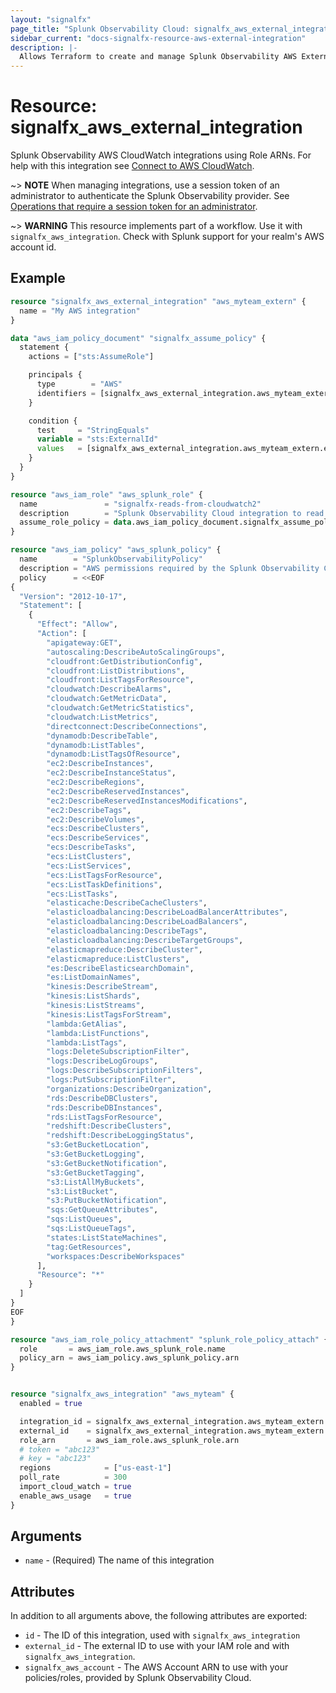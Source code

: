 ```yaml
---
layout: "signalfx"
page_title: "Splunk Observability Cloud: signalfx_aws_external_integration"
sidebar_current: "docs-signalfx-resource-aws-external-integration"
description: |-
  Allows Terraform to create and manage Splunk Observability AWS External ID Integrations
---
```


# Resource: signalfx_aws_external_integration

Splunk Observability AWS CloudWatch integrations using Role ARNs. For help with this integration see [Connect to AWS CloudWatch](https://docs.splunk.com/observability/en/gdi/get-data-in/connect/aws/aws-apiconfig.html).

~> **NOTE** When managing integrations, use a session token of an administrator to authenticate the Splunk Observability provider. See [Operations that require a session token for an administrator](https://dev.splunk.com/observability/docs/administration/authtokens#Operations-that-require-a-session-token-for-an-administrator).

~> **WARNING** This resource implements part of a workflow. Use it with `signalfx_aws_integration`. Check with Splunk support for your realm's AWS account id.

## Example

```tf
resource "signalfx_aws_external_integration" "aws_myteam_extern" {
  name = "My AWS integration"
}

data "aws_iam_policy_document" "signalfx_assume_policy" {
  statement {
    actions = ["sts:AssumeRole"]

    principals {
      type        = "AWS"
      identifiers = [signalfx_aws_external_integration.aws_myteam_extern.signalfx_aws_account]
    }

    condition {
      test     = "StringEquals"
      variable = "sts:ExternalId"
      values   = [signalfx_aws_external_integration.aws_myteam_extern.external_id]
    }
  }
}

resource "aws_iam_role" "aws_splunk_role" {
  name               = "signalfx-reads-from-cloudwatch2"
  description        = "Splunk Observability Cloud integration to read out data and send it to signalfxs aws account"
  assume_role_policy = data.aws_iam_policy_document.signalfx_assume_policy.json
}

resource "aws_iam_policy" "aws_splunk_policy" {
  name        = "SplunkObservabilityPolicy"
  description = "AWS permissions required by the Splunk Observability Cloud"
  policy      = <<EOF
{
  "Version": "2012-10-17",
  "Statement": [
    {
      "Effect": "Allow",
      "Action": [
        "apigateway:GET",
        "autoscaling:DescribeAutoScalingGroups",
        "cloudfront:GetDistributionConfig",
        "cloudfront:ListDistributions",
        "cloudfront:ListTagsForResource",
        "cloudwatch:DescribeAlarms",
        "cloudwatch:GetMetricData",
        "cloudwatch:GetMetricStatistics",
        "cloudwatch:ListMetrics",
        "directconnect:DescribeConnections",
        "dynamodb:DescribeTable",
        "dynamodb:ListTables",
        "dynamodb:ListTagsOfResource",
        "ec2:DescribeInstances",
        "ec2:DescribeInstanceStatus",
        "ec2:DescribeRegions",
        "ec2:DescribeReservedInstances",
        "ec2:DescribeReservedInstancesModifications",
        "ec2:DescribeTags",
        "ec2:DescribeVolumes",
        "ecs:DescribeClusters",
        "ecs:DescribeServices",
        "ecs:DescribeTasks",
        "ecs:ListClusters",
        "ecs:ListServices",
        "ecs:ListTagsForResource",
        "ecs:ListTaskDefinitions",
        "ecs:ListTasks",
        "elasticache:DescribeCacheClusters",
        "elasticloadbalancing:DescribeLoadBalancerAttributes",
        "elasticloadbalancing:DescribeLoadBalancers",
        "elasticloadbalancing:DescribeTags",
        "elasticloadbalancing:DescribeTargetGroups",
        "elasticmapreduce:DescribeCluster",
        "elasticmapreduce:ListClusters",
        "es:DescribeElasticsearchDomain",
        "es:ListDomainNames",
        "kinesis:DescribeStream",
        "kinesis:ListShards",
        "kinesis:ListStreams",
        "kinesis:ListTagsForStream",
        "lambda:GetAlias",
        "lambda:ListFunctions",
        "lambda:ListTags",
        "logs:DeleteSubscriptionFilter",
        "logs:DescribeLogGroups",
        "logs:DescribeSubscriptionFilters",
        "logs:PutSubscriptionFilter",
        "organizations:DescribeOrganization",
        "rds:DescribeDBClusters",
        "rds:DescribeDBInstances",
        "rds:ListTagsForResource",
        "redshift:DescribeClusters",
        "redshift:DescribeLoggingStatus",
        "s3:GetBucketLocation",
        "s3:GetBucketLogging",
        "s3:GetBucketNotification",
        "s3:GetBucketTagging",
        "s3:ListAllMyBuckets",
        "s3:ListBucket",
        "s3:PutBucketNotification",
        "sqs:GetQueueAttributes",
        "sqs:ListQueues",
        "sqs:ListQueueTags",
        "states:ListStateMachines",
        "tag:GetResources",
        "workspaces:DescribeWorkspaces"
      ],
      "Resource": "*"
    }
  ]
}
EOF
}

resource "aws_iam_role_policy_attachment" "splunk_role_policy_attach" {
  role       = aws_iam_role.aws_splunk_role.name
  policy_arn = aws_iam_policy.aws_splunk_policy.arn
}


resource "signalfx_aws_integration" "aws_myteam" {
  enabled = true

  integration_id = signalfx_aws_external_integration.aws_myteam_extern.id
  external_id    = signalfx_aws_external_integration.aws_myteam_extern.external_id
  role_arn       = aws_iam_role.aws_splunk_role.arn
  # token = "abc123"
  # key = "abc123"
  regions            = ["us-east-1"]
  poll_rate          = 300
  import_cloud_watch = true
  enable_aws_usage   = true
}

```

## Arguments

* `name` - (Required) The name of this integration

## Attributes

In addition to all arguments above, the following attributes are exported:

* `id` - The ID of this integration, used with `signalfx_aws_integration`
* `external_id` - The external ID to use with your IAM role and with `signalfx_aws_integration`.
* `signalfx_aws_account` - The AWS Account ARN to use with your policies/roles, provided by Splunk Observability Cloud.
